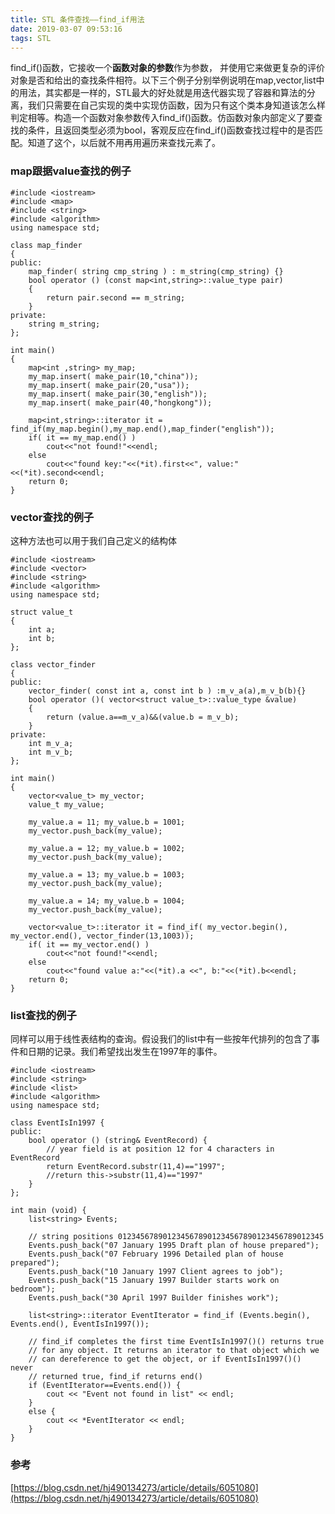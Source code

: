 ```yaml
---
title: STL 条件查找——find_if用法
date: 2019-03-07 09:53:16
tags: STL 
---
```


find_if()函数，它接收一个**函数对象的参数**作为参数， 并使用它来做更复杂的评价对象是否和给出的查找条件相符。以下三个例子分别举例说明在map,vector,list中的用法，其实都是一样的，STL最大的好处就是用迭代器实现了容器和算法的分离，我们只需要在自己实现的类中实现仿函数，因为只有这个类本身知道该怎么样判定相等。构造一个函数对象参数传入find_if()函数。仿函数对象内部定义了要查找的条件，且返回类型必须为bool，客观反应在find_if()函数查找过程中的是否匹配。知道了这个，以后就不用再用遍历来查找元素了。
<!--more-->

### map跟据value查找的例子
```
#include <iostream>
#include <map>
#include <string>
#include <algorithm>
using namespace std;

class map_finder
{
public:
    map_finder( string cmp_string ) : m_string(cmp_string) {}
    bool operator () (const map<int,string>::value_type pair)
    {
        return pair.second == m_string;
    }
private:
    string m_string;
};

int main()
{
    map<int ,string> my_map;
    my_map.insert( make_pair(10,"china"));
    my_map.insert( make_pair(20,"usa"));
    my_map.insert( make_pair(30,"english"));
    my_map.insert( make_pair(40,"hongkong"));

    map<int,string>::iterator it = find_if(my_map.begin(),my_map.end(),map_finder("english"));
    if( it == my_map.end() )
        cout<<"not found!"<<endl;
    else
        cout<<"found key:"<<(*it).first<<", value:"<<(*it).second<<endl;
    return 0;
}
```

### vector查找的例子
这种方法也可以用于我们自己定义的结构体
```
#include <iostream>
#include <vector>
#include <string>
#include <algorithm>
using namespace std;

struct value_t
{
    int a;
    int b;
};

class vector_finder
{
public:
    vector_finder( const int a, const int b ) :m_v_a(a),m_v_b(b){}
    bool operator ()( vector<struct value_t>::value_type &value)
    {
        return (value.a==m_v_a)&&(value.b = m_v_b);
    }
private:
    int m_v_a;
    int m_v_b;
};

int main()
{
    vector<value_t> my_vector;
    value_t my_value;

    my_value.a = 11; my_value.b = 1001;
    my_vector.push_back(my_value);

    my_value.a = 12; my_value.b = 1002;
    my_vector.push_back(my_value);

    my_value.a = 13; my_value.b = 1003;
    my_vector.push_back(my_value);

    my_value.a = 14; my_value.b = 1004;
    my_vector.push_back(my_value);

    vector<value_t>::iterator it = find_if( my_vector.begin(), my_vector.end(), vector_finder(13,1003));
    if( it == my_vector.end() )
        cout<<"not found!"<<endl;
    else
        cout<<"found value a:"<<(*it).a <<", b:"<<(*it).b<<endl;
    return 0;
}
```

### list查找的例子
同样可以用于线性表结构的查询。假设我们的list中有一些按年代排列的包含了事件和日期的记录。我们希望找出发生在1997年的事件。
```
#include <iostream>
#include <string>
#include <list>
#include <algorithm>
using namespace std;

class EventIsIn1997 {
public: 
    bool operator () (string& EventRecord) {
        // year field is at position 12 for 4 characters in EventRecord
        return EventRecord.substr(11,4)=="1997";
        //return this->substr(11,4)=="1997"
    }
};

int main (void) {
    list<string> Events;

    // string positions 0123456789012345678901234567890123456789012345
    Events.push_back("07 January 1995 Draft plan of house prepared");
    Events.push_back("07 February 1996 Detailed plan of house prepared");
    Events.push_back("10 January 1997 Client agrees to job");
    Events.push_back("15 January 1997 Builder starts work on bedroom");
    Events.push_back("30 April 1997 Builder finishes work");

    list<string>::iterator EventIterator = find_if (Events.begin(), Events.end(), EventIsIn1997());

    // find_if completes the first time EventIsIn1997()() returns true
    // for any object. It returns an iterator to that object which we
    // can dereference to get the object, or if EventIsIn1997()() never
    // returned true, find_if returns end()
    if (EventIterator==Events.end()) {
        cout << "Event not found in list" << endl;
    }
    else {
        cout << *EventIterator << endl;
    }
}
```

### 参考
[https://blog.csdn.net/hj490134273/article/details/6051080](https://blog.csdn.net/hj490134273/article/details/6051080)
